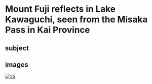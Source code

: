 # Mount Fuji reflects in Lake Kawaguchi, seen from the Misaka Pass in Kai Province

## subject

## images

[![25](https://upload.wikimedia.org/wikipedia/commons/thumb/4/4b/The_Fuji_reflects_in_Lake_Kawaguchi%2C_seen_from_the_Misaka_pass_in_the_Kai_province.jpg/290px-The_Fuji_reflects_in_Lake_Kawaguchi%2C_seen_from_the_Misaka_pass_in_the_Kai_province.jpg)](https://en.wikipedia.org/wiki/File:The_Fuji_reflects_in_Lake_Kawaguchi%2C_seen_from_the_Misaka_pass_in_the_Kai_province.jpg)
